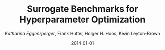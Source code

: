 ---
title: "Surrogate Benchmarks for Hyperparameter Optimization"
author: "*Katharina Eggensperger*, Frank Hutter, Holger H. Hoos, Kevin Leyton-Brown"
collection: publications
permalink: /publication/2014-SurrogateBenchmarks
date: 2014-01-01
venue: "ECAI workshop on Metalearning and Algoritmm Selection (MetaSel'14)"
pdf: 'https://ml.informatik.uni-freiburg.de/wp-content/uploads/papers/14-METASEL-Surrogates.pdf'
slides: 'https://ml.informatik.uni-freiburg.de/wp-content/uploads/papers/14-METASEL-Surrogates-slides.pdf'
excerpt: 'Note: Superseded by "Efficient Benchmarking of Hyperparameter Optimizers via Surrogates" in AAAI 2015'
---